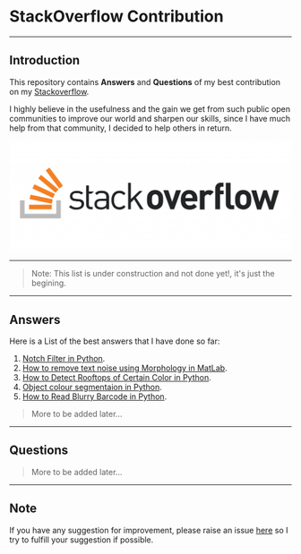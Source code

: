 # StackOverflow Contribution

---

## Introduction

This repository contains **Answers** and **Questions** of my best contribution on my [Stackoverflow](https://stackoverflow.com/users/8618242/bilal).

I highly believe in the usefulness and the gain we get from such public open communities to improve our world and sharpen our skills, since I have much help from that community, I decided to help others in return.

![SO_Logo](SO_Logo.png)

---

>Note: This list is under construction and not done yet!, it's just the begining.

---

## Answers

Here is a List of the best answers that I have done so far:

1. [Notch Filter in Python](/Answers/Notch_Filter/Notch_Filter.md).
2. [How to remove text noise using Morphology in MatLab](Answers/Text_Noise_Morphology/Text_Noise_Morphology.md).
3. [How to Detect Rooftops of Certain Color in Python](Answers/Orange_Roofs/Orange_Roofs.md).
4. [Object colour segmentaion in Python](Answers/Cable_Segmentation/Cable_Segmentation.md).
5. [How to Read Blurry Barcode in Python](Answers/Blurry_Barcode/Blurry_Barcode.md).

<!-- 6. [Question on SO]()
   - [Answer](). -->

> More to be added later...

---

## Questions

<!-- Here is a list of the best questions that I have got a good answers to them:

1. [How to remove repititve pattern from an image using FFT](https://stackoverflow.com/questions/65480162/how-to-remove-repititve-pattern-from-an-image-using-fft)
   - [Answer](https://stackoverflow.com/a/65482958). -->

<!-- 2. sth
   - [Answer](). -->

> More to be added later...

---

## Note

If you have any suggestion for improvement, please raise an issue [here](https://github.com/bhomaidan1990/SO_contrib/issues/new/choose) so I try to fulfill your suggestion if possible.
